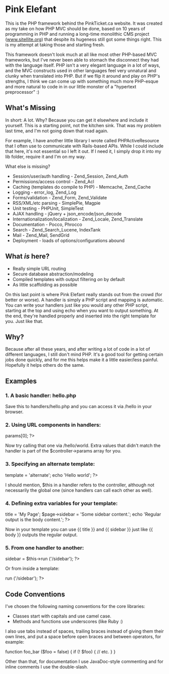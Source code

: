 # Pink Elefant

This is the PHP framework behind the PinkTicket.ca website.
It was created as my take on how PHP MVC should be done,
based on 10 years of programming in PHP and running a
long-time monolithic CMS project (www.sitellite.org) that
despite its hugeness still got some things right. This is
my attempt at taking those and starting fresh.

This framework doesn't look much at all like most other
PHP-based MVC frameworks, but I've never been able to
stomach the disconnect they had with the language itself.
PHP isn't a very elegant language in a lot of ways, and
the MVC constructs used in other languages feel very
unnatural and clunky when translated into PHP. But if we
flip it around and play on PHP's strengths, I think we
can come up with something much more PHP-esque and
more natural to code in in our little monster of a
"hypertext preprocessor" :)

## What's Missing

In short: A lot. Why? Because you can get it elsewhere
and include it yourself. This is a starting point, not the
kitchen sink. That was my problem last time, and I'm not
going down that road again.

For example, I have another little library I wrote
called PHPActiveResource that I often use to communicate
with Rails-based APIs. While I could include that here,
it's not essential so I left it out. If I need it, I
simply drop it into my lib folder, require it and I'm
on my way.

What else is missing?

* Session/user/auth handling - Zend_Session, Zend_Auth
* Permissions/access control - Zend_Acl
* Caching (templates do compile to PHP) - Memcache, Zend_Cache
* Logging - error_log, Zend_Log
* Forms/validation - Zend_Form, Zend_Validate
* RSS/XML/etc parsing - SimplePie, Magpie
* Unit testing - PHPUnit, SimpleTest
* AJAX handling - jQuery + json_encode/json_decode
* Internationalization/localization - Zend_Locale, Zend_Translate
* Documentation - Pocco, Phrocco
* Search - Zend_Search_Lucene, IndexTank
* Mail - Zend_Mail, SendGrid
* Deployment - loads of options/configurations abound

## What *is* here?

* Really simple URL routing
* Secure database abstraction/modeling
* Compiled templates with output filtering *on* by default
* As little scaffolding as possible

On this last point is where Pink Elefant really stands out
from the crowd (for better or worse). A handler is simply a
PHP script and mapping is automatic. You can write your
handlers just like you would any other PHP script, starting
at the top and using echo when you want to output something.
At the end, they're handled properly and inserted into the
right template for you. Just like that.

## Why?

Because after all these years, and after writing a lot of code
in a lot of different languages, I still don't mind PHP. It's
a good tool for getting certain jobs done quickly, and for me
this helps make it a little easier/less painful. Hopefully it
helps others do the same.

## Examples

### 1. A basic handler: hello.php

<?php echo 'Hello ' . $_REQUEST['name']; ?>

Save this to handlers/hello.php and you can access it via
/hello in your browser.

### 2. Using URL components in handlers:

<?php echo 'Hello ' . $this->params[0]; ?>

Now try calling that one via /hello/world. Extra values that
didn't match the handler is part of the $controller->params
array for you.

### 3. Specifying an alternate template:

<?php

$page->template = 'alternate';

echo 'Hello world';

?>

I should mention, $this in a handler refers to the controller,
although not necessarily the global one (since handlers can call
each other as well).

### 4. Defining extra variables for your template:

<?php

$page->title = 'My Page';
$page->sidebar = 'Some sidebar content.';

echo 'Regular output is the body content.';

?>

Now in your template you can use {{ title }} and {{ sidebar }}
just like {{ body }} outputs the regular output.

### 5. From one handler to another:

<?php

$page->sidebar = $this->run ('/sidebar');

?>

Or from inside a template:

<?= $controller->run ('/sidebar'); ?>

## Code Conventions

I've chosen the following naming conventions for the core libraries:

- Classes start with capitals and use camel case.
- Methods and functions use underscores (like Ruby :)

I also use tabs instead of spaces, trailing braces instead of giving
them their own lines, and put a space before open braces and between
operators, for example:

function foo_bar ($foo = false) {
	if (! $foo) {
		// etc.
	}
}

Other than that, for documentation I use JavaDoc-style commenting
and for inline comments I use the double-slash.
